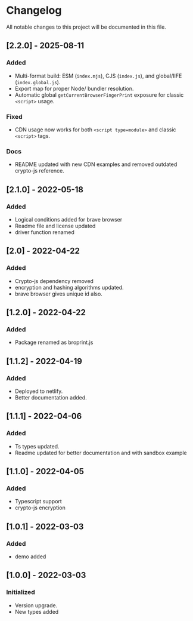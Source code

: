# Changelog
All notable changes to this project will be documented in this file.

## [2.2.0] - 2025-08-11

### Added

- Multi-format build: ESM (`index.mjs`), CJS (`index.js`), and global/IIFE (`index.global.js`).
- Export map for proper Node/ bundler resolution.
- Automatic global `getCurrentBrowserFingerPrint` exposure for classic `<script>` usage.

### Fixed

- CDN usage now works for both `<script type=module>` and classic `<script>` tags.

### Docs

- README updated with new CDN examples and removed outdated crypto-js reference.

## [2.1.0] - 2022-05-18
### Added
- Logical conditions added for brave browser
- Readme file and license updated
- driver function renamed

## [2.0] - 2022-04-22
### Added
- Crypto-js dependency removed
- encryption and hashing algorithms updated.
- brave browser gives unique id also.

## [1.2.0] - 2022-04-22
### Added
- Package renamed as broprint.js

## [1.1.2] - 2022-04-19
### Added
- Deployed to netlify.
- Better documentation added.

## [1.1.1] - 2022-04-06
### Added
- Ts types updated.
- Readme updated for better documentation and with sandbox example

## [1.1.0] - 2022-04-05
### Added
- Typescript support
- crypto-js encryption

## [1.0.1] - 2022-03-03
### Added
- demo added

## [1.0.0] - 2022-03-03
### Initialized
- Version upgrade.
- New types added
